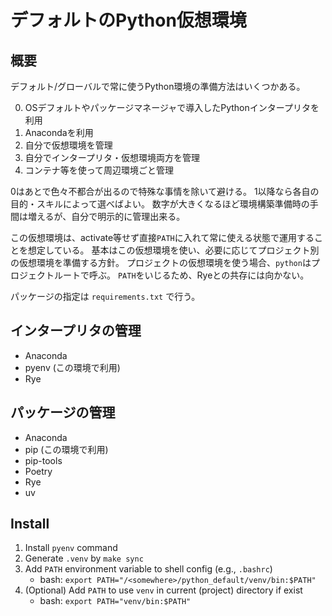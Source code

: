 # デフォルトのPython仮想環境

## 概要

デフォルト/グローバルで常に使うPython環境の準備方法はいくつかある。

0. OSデフォルトやパッケージマネージャで導入したPythonインタープリタを利用
1. Anacondaを利用
2. 自分で仮想環境を管理
3. 自分でインタープリタ・仮想環境両方を管理
4. コンテナ等を使って周辺環境ごと管理

0はあとで色々不都合が出るので特殊な事情を除いて避ける。
1以降なら各自の目的・スキルによって選べばよい。
数字が大きくなるほど環境構築準備時の手間は増えるが、自分で明示的に管理出来る。

この仮想環境は、activate等せず直接`PATH`に入れて常に使える状態で運用することを想定している。
基本はこの仮想環境を使い、必要に応じてプロジェクト別の仮想環境を準備する方針。
プロジェクトの仮想環境を使う場合、`python`はプロジェクトルートで呼ぶ。
`PATH`をいじるため、Ryeとの共存には向かない。

パッケージの指定は `requirements.txt` で行う。

## インタープリタの管理

- Anaconda
- pyenv (この環境で利用)
- Rye

## パッケージの管理

- Anaconda
- pip (この環境で利用)
- pip-tools
- Poetry
- Rye
- uv

## Install

1. Install `pyenv` command
2. Generate `.venv` by `make sync`
3. Add `PATH` environment variable to shell config (e.g., `.bashrc`)
   - bash: `export PATH="/<somewhere>/python_default/venv/bin:$PATH"`
4. (Optional) Add `PATH` to use `venv` in current (project) directory if exist
   - bash: `export PATH="venv/bin:$PATH"`
